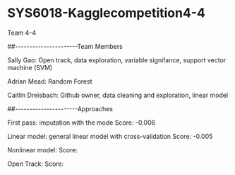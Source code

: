 # SYS6018-Kagglecompetition4-4
Team 4-4

##----------------------Team Members

Sally Gao: Open track, data exploration, variable signifance, support vector machine (SVM)

Adrian Mead: Random Forest

Caitlin Dreisbach: Github owner, data cleaning and exploration, linear model

##----------------------Approaches

First pass: imputation with the mode
  Score: -0.006

Linear model: general linear model with cross-validation
  Score: -0.005
  
Nonlinear model:
  Score:
  
Open Track:
  Score:
